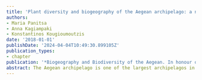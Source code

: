 ```yaml
---
title: 'Plant diversity and biogeography of the Aegean archipelago: a new synthesis'
authors:
- Maria Panitsa
- Anna Kagiampaki
- Konstantinos Kougioumoutzis
date: '2018-01-01'
publishDate: '2024-04-04T10:49:30.899105Z'
publication_types:
- chapter
publication: '*Biogeography and Biodiversity of the Aegean. In honour of Prof. Moysis Mylonas*'
abstract: The Aegean archipelago is one of the largest archipelagos in the world and has long fascinated biogeographers due to its high environmental heterogeneity, complex palaeogeography, high diversity and endemism. In this study, prominence has been given to the plant diversity and biogeography of the Aegean area. After describing the phytogeographical aspects in the Aegean archipelago from the first division in phytogeographical areas, the current widely used subdivisions to the recent aspects of the Aegean phytogeographical classification, a synoptic analysis of the Aegean plant diversity is presented focusing on the Aegean endemics, the range-restricted plant taxa, the single island endemics, the protected plant taxa and the most Critically Endangered ones. Plant diversification and speciation in the Aegean and factors driving them, as revealed by molecular studies, are discussed briefly. The ruderal, alien and invasive plant taxa richness has also been mentioned. Emphasis is also given to small islands and islets plant species diversity. Factors affecting plant species richness in the Aegean, such as the long-lasting human presence, climate, area, elevation, habitat diversity, isolation, geological substrate and structure are discussed on the basis of different biogeographical studies concerning the Aegean area.
---
```

